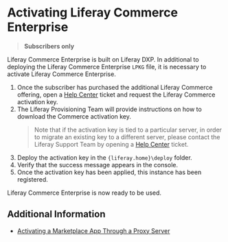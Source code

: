 # Activating Liferay Commerce Enterprise

> **Subscribers only**

Liferay Commerce Enterprise is built on Liferay DXP. In additional to deploying the Liferay Commerce Enterprise `LPKG` file, it is necessary to activate Liferay Commerce Enterprise.

1. Once the subscriber has purchased the additional Liferay Commerce offering, open a [Help Center](https://liferay-support.zendesk.com/agent/) ticket and request the Liferay Commerce activation key.
1. The Liferay Provisioning Team will provide instructions on how to download the Commerce activation key.
    > Note that if the activation key is tied to a particular server, in order to migrate an existing key to a different server, please contact the Liferay Support Team by opening a [Help Center](https://liferay-support.zendesk.com/agent/) ticket.
1. Deploy the activation key in the `{liferay.home}\deploy` folder.
1. Verify that the success message appears in the console.
1. Once the activation key has been applied, this instance has been registered.

Liferay Commerce Enterprise is now ready to be used.

## Additional Information

* [Activating a Marketplace App Through a Proxy Server](https://help.liferay.com/hc/en-us/articles/360018427391)

